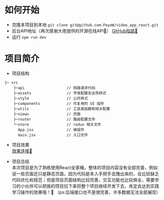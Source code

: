 # 如何开始
 - 克隆本项目到本地
    `git clone git@github.com:FeyeW/video_app_react.git`
 - 后台API地址（再次感谢大佬提供的开源在线API🎉）
    [GitHub指路🙋]([https://github.com/Binaryify/NeteaseCloudMusicApi](https://github.com/1136535305/Eyepetizer/wiki/%E5%BC%80%E7%9C%BC-API-%E6%8E%A5%E5%8F%A3%E5%88%86%E6%9E%90))
 - 运行
    `npm run dev`
# 项目简介
- 项目结构
```
├─ src
    ├─api                   // 网路请求代码
    ├─assets                // 字体配置及全局样式
    ├─style                 // 公共样式
    ├─components            // 可复用的 UI 组件
    ├─utils                 // 工具类函数和相关配置
    ├─views                 // 页面
    ├─router                // 路由配置文件
    └─store                 // redux 相关文件
      App.jsx               // 根组件
      main.jsx              // 入口文件
```
- 项目效果  
    [效果连接🙋](https://v.superbed.cn/play/6331b28716f2c2beb10165c4)
    
- 项目总结    
本次项目是为了熟练使用React全家桶，整体的项目内容没有全部完善，例如说一些页面还只是静态页面，因为代码是本人手把手去撸出来的，会比较缺乏代码优化和规范；但是项目页面结构比较完善，交互功能也比较俱全，需要学习的小伙伴可以把我的项目拉下来将整个项目继续开发下去，肯定会达到实践学习操作的效果哦！💪 （ps:后端接口也不是很完善，许多数据无法全部展现）
